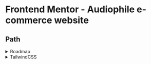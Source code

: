 # Frontend Mentor - Audiophile e-commerce website

## Path

<details>
<summary>Roadmap</summary>

- Style
- Components
- Functionnalities
- Backend api/db ? => Learn more firebase

</details>

<details>
<summary>TailwindCSS</summary>

#### Set custom styles & classes

<details>
<summary>Add Custom style/class</summary>

styles/global.css

```css
@tailwind base;
@tailwind components;
@tailwind utilities;

/* base < components < utilities  */

@layer base {
	/* // generic default  */
	h1 {
		/* @apply text-blue-500... */
	}
}

@layer components {
	/* components classes */
	.card {
		/* background-color: grey; */
	}
}

@layer utilities {
	/* components classes */
	.ultra {
		/* for ultra specifics classes or properties not found in tailwind */
		/* override others layers */
	}
}
```

using plugin in config file

```js
const plugin = require("tailwindcss/plugin");

module.exports = {
	// ...
	plugins: [
		plugin(function ({ addBase, addComponents, addUtilities, theme }) {
			addBase({
				h1: {
					fontSize: theme("fontSize.2xl"),
				},
				h2: {
					fontSize: theme("fontSize.xl"),
				},
			});
			addComponents({
				".card": {
					backgroundColor: theme("colors.white"),
					borderRadius: theme("borderRadius.lg"),
					padding: theme("spacing.6"),
					boxShadow: theme("boxShadow.xl"),
				},
			});
			addUtilities({
				".content-auto": {
					contentVisibility: "auto",
				},
			});
		}),
	],
};
```

</details>

<details>
<summary>Object-postion</summary>

```js
<div>
	<Image
		className="absolute object-[-540px]"
		src="/assets/home/image-hero.jpg"
		objectFit="cover"
		layout="fill"
		priority
	/>
</div>
```

</details>

</details>
